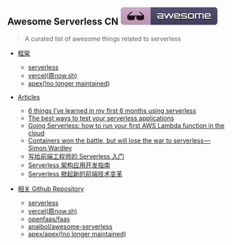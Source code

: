 
## Awesome Serverless CN [![Awesome](./media/badge.svg)](https://github.com/conanskyforce/awesome-serverless)

> A curated list of awesome things related to serverless

- [框架](#frameworks)
  - [serverless](https://serverless.com)
  - [vercel(原now.sh)](https://vercel.com)
  - [apex(!no longer maintained)](https://apex.sh) 

- [Articles](#articles)
    -  [6 things I’ve learned in my first 6 months using serverless](https://read.acloud.guru/six-months-of-serverless-lessons-learned-f6da86a73526?source=search_post---------0)
    -  [The best ways to test your serverless applications](https://medium.com/free-code-camp/the-best-ways-to-test-your-serverless-applications-40b88d6ee31e?source=search_post---------1)
    -  [Going Serverless: how to run your first AWS Lambda function in the cloud](https://medium.com/free-code-camp/going-serverless-how-to-run-your-first-aws-lambda-function-in-the-cloud-d866a9b51536?source=search_post---------2)
    -  [Containers won the battle, but will lose the war to serverless — Simon Wardley](https://read.acloud.guru/simon-wardley-is-a-big-fan-of-containers-despite-what-you-might-think-18c9f5352147?source=search_post---------3)
    - [写给前端工程师的 Serverless 入门](https://juejin.im/post/5d9c47dce51d4578045a3569)
    - [Serverless 架构应用开发指南](http://serverless.ink)
    - [Serverless 掀起新的前端技术变革](https://zhuanlan.zhihu.com/p/65914436)


- [相关 Github Repository](#repos)
    - [serverless](https://github.com/serverless/serverless)
    - [vercel(原now.sh)](https://github.com/vercel/vercel)
    - [openfaas/faas](https://github.com/openfaas/faas)
    - [anaibol/awesome-serverless](https://github.com/anaibol/awesome-serverless)
    - [apex/apex(!no longer maintained)](https://github.com/apex/apex)




<!-- ### Frameworks
 - [serverless](https://serverless.com)
 - [apex](https://apex.sh)
 - [vercel](https://vercel.com) -->